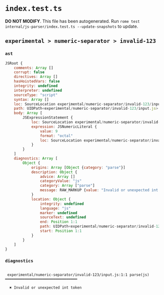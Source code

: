 # `index.test.ts`

**DO NOT MODIFY**. This file has been autogenerated. Run `rome test internal/js-parser/index.test.ts --update-snapshots` to update.

## `experimental > numeric-separator > invalid-123`

### `ast`

```javascript
JSRoot {
	comments: Array []
	corrupt: false
	directives: Array []
	hasHoistedVars: false
	integrity: undefined
	interpreter: undefined
	sourceType: "script"
	syntax: Array []
	loc: SourceLocation experimental/numeric-separator/invalid-123/input.js 1:0-2:0
	path: UIDPath<experimental/numeric-separator/invalid-123/input.js>
	body: Array [
		JSExpressionStatement {
			loc: SourceLocation experimental/numeric-separator/invalid-123/input.js 1:0-1:9
			expression: JSNumericLiteral {
				value: 9
				format: "octal"
				loc: SourceLocation experimental/numeric-separator/invalid-123/input.js 1:1-1:8
			}
		}
	]
	diagnostics: Array [
		Object {
			origins: Array [Object {category: "parse"}]
			description: Object {
				advice: Array []
				categoryValue: "js"
				category: Array ["parse"]
				message: RAW_MARKUP {value: "Invalid or unexpected int token"}
			}
			location: Object {
				integrity: undefined
				language: "js"
				marker: undefined
				sourceText: undefined
				end: Position 1:1
				path: UIDPath<experimental/numeric-separator/invalid-123/input.js>
				start: Position 1:1
			}
		}
	]
}
```

### `diagnostics`

```

 experimental/numeric-separator/invalid-123/input.js:1:1 parse(js) ━━━━━━━━━━━━━━━━━━━━━━━━━━━━━━━━━

  ✖ Invalid or unexpected int token


```
